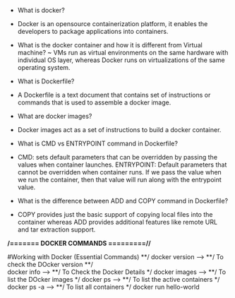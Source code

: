 * What is docker? 
- Docker is an opensource containerization platform, it enables the developers to package applications into containers.  

* What is the docker container and how it is different from Virtual machine? 
~ VMs run as virtual environments on the same hardware with individual OS layer, whereas Docker runs on virtualizations of the same operating system. 

* What is Dockerfile? 
- A Dockerfile is a text document that contains set of instructions or commands that is used to assemble a docker image. 

* What are docker images? 
- Docker images act as a set of instructions to build a docker container.  

* What is CMD vs ENTRYPOINT command in Dockerfile?  
- CMD: sets default parameters that can be overridden by passing the values when container launches. 
  ENTRYPOINT: Default parameters that cannot be overridden when container runs. If we pass the value when we run the container, then that value will run along with the
  entrypoint value. 
  
* What is the difference between ADD and COPY command in Dockerfile? 
- COPY provides just the basic support of copying local files into the container whereas ADD provides additional features like remote URL and tar extraction support. 



**/=======  DOCKER COMMANDS =========//**

#Working with Docker (Essential Commands) **/
docker version                     -->   **/ To check the DOcker version  **/  
docker info                        -->  **/  To Check the Docker Details    */
docker images                      -->  **/  To list the DOcker images      */
docker ps                          -->  **/  To list the active containers  */ 
docker ps -a                       -->  **/  To list all containers         */
docker run hello-world
